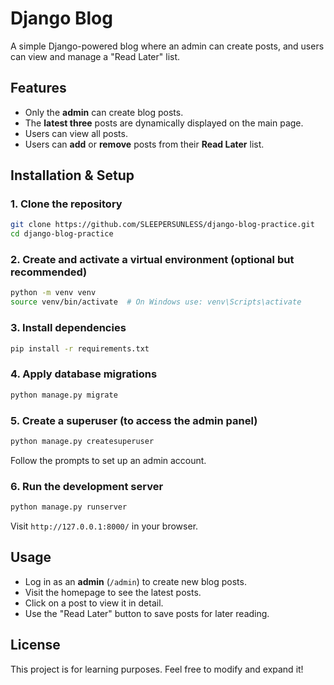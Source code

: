 # Django Blog

A simple Django-powered blog where an admin can create posts, and users can view and manage a "Read Later" list.

## Features
- Only the **admin** can create blog posts.
- The **latest three** posts are dynamically displayed on the main page.
- Users can view all posts.
- Users can **add** or **remove** posts from their **Read Later** list.

## Installation & Setup
### 1. Clone the repository
```sh
git clone https://github.com/SLEEPERSUNLESS/django-blog-practice.git
cd django-blog-practice
```

### 2. Create and activate a virtual environment (optional but recommended)
```sh
python -m venv venv
source venv/bin/activate  # On Windows use: venv\Scripts\activate
```

### 3. Install dependencies
```sh
pip install -r requirements.txt
```

### 4. Apply database migrations
```sh
python manage.py migrate
```

### 5. Create a superuser (to access the admin panel)
```sh
python manage.py createsuperuser
```
Follow the prompts to set up an admin account.

### 6. Run the development server
```sh
python manage.py runserver
```

Visit `http://127.0.0.1:8000/` in your browser.

## Usage
- Log in as an **admin** (`/admin`) to create new blog posts.
- Visit the homepage to see the latest posts.
- Click on a post to view it in detail.
- Use the "Read Later" button to save posts for later reading.

## License
This project is for learning purposes. Feel free to modify and expand it!
